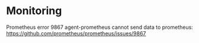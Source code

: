 # Monitoring
Prometheus error 9867 agent-prometheus cannot send data to prometheus: https://github.com/prometheus/prometheus/issues/9867

